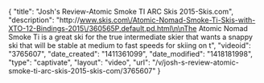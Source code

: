 {
    "title": "Josh's Review-Atomic Smoke TI ARC Skis 2015-Skis.com",
    "description": "http:\/\/www.skis.com\/Atomic-Nomad-Smoke-Ti-Skis-with-XTO-12-Bindings-2015\/360565P,default,pd.html\n\nThe Atomic Nomad Smoke Ti is a great ski for the true intermediate skier that wants a snappy ski that will be stable at medium to fast speeds for skiing on t",
    "videoid": "3765607",
    "date_created": "1411361099",
    "date_modified": "1418181998",
    "type": "captivate",
    "layout": "video",
    "url": "\/v\/josh-s-review-atomic-smoke-ti-arc-skis-2015-skis-com\/3765607"
}